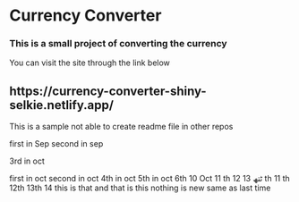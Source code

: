 <h1>Currency Converter </h1>
<h3> This is a small project of converting the currency</h3>
<div>You can visit the site through the link below </div>
<h2>https://currency-converter-shiny-selkie.netlify.app/</h2>

This is a sample 
not able to create readme file in other repos

first in Sep
second in sep

3rd in oct

first in oct
second in oct
4th in oct 
5th in oct 
6th
10 Oct 
11 th
12 ٹتھ
13 th
11 th 12th
13th
14
this is that and that is this
nothing is new same as last time 